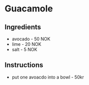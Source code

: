 # Guacamole
## Ingredients
* avocado - 50 NOK
* lime - 20 NOK
* salt - 5 NOK
## Instructions
* put one avoacdo into a bowl - 50kr

